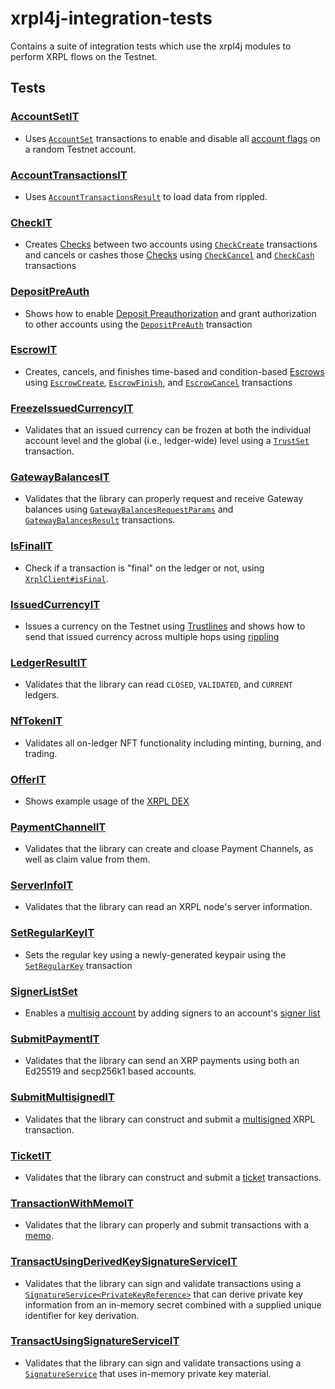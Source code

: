 # xrpl4j-integration-tests

Contains a suite of integration tests which use the xrpl4j modules to perform XRPL flows on the Testnet.

## Tests

### [AccountSetIT](./src/test/java/org/xrpl/xrpl4j/tests/AccountSetIT.java)

- Uses [`AccountSet`](../xrpl4j-core/src/main/java/org/xrpl/xrpl4j/model/transactions/AccountSet.java) transactions to
  enable and disable all [account flags](https://xrpl.org/accountroot.html#accountroot-flags) on a random Testnet
  account.

### [AccountTransactionsIT](./src/test/java/org/xrpl/xrpl4j/tests/AccountTransactionsIT.java)

- Uses [`AccountTransactionsResult`](../xrpl4j-core/src/main/java/org/xrpl/xrpl4j/model/client/accounts/AccountTransactionsResult.java)
to load data from rippled.

### [CheckIT](./src/test/java/org/xrpl/xrpl4j/tests/CheckIT.java)

- Creates [Checks](https://xrpl.org/checks.html#checks) between two accounts using
  [`CheckCreate`](../xrpl4j-core/src/main/java/org/xrpl/xrpl4j/model/transactions/CheckCreate.java) transactions
  and cancels or cashes those [Checks]()
  using [`CheckCancel`](../xrpl4j-core/src/main/java/org/xrpl/xrpl4j/model/transactions/CheckCancel.java) and
  [`CheckCash`](../xrpl4j-core/src/main/java/org/xrpl/xrpl4j/model/transactions/CheckCash.java) transactions

### [DepositPreAuth](./src/test/java/org/xrpl/xrpl4j/tests/DepositPreAuthIT.java)

- Shows how to enable [Deposit Preauthorization](https://xrpl.org/depositauth.html#deposit-authorization) and grant
  authorization to other accounts using the
  [`DepositPreAuth`](../xrpl4j-core/src/main/java/org/xrpl/xrpl4j/model/transactions/DepositPreAuth.java) transaction

### [EscrowIT](./src/test/java/org/xrpl/xrpl4j/tests/EscrowIT.java)

- Creates, cancels, and finishes time-based and condition-based [Escrows](https://xrpl.org/escrow.html#escrow) using
  [`EscrowCreate`](../xrpl4j-core/src/main/java/org/xrpl/xrpl4j/model/transactions/EscrowCreate.java),
  [`EscrowFinish`](../xrpl4j-core/src/main/java/org/xrpl/xrpl4j/model/transactions/EscrowFinish.java), and
  [`EscrowCancel`](../xrpl4j-core/src/main/java/org/xrpl/xrpl4j/model/transactions/EscrowCancel.java) transactions

### [FreezeIssuedCurrencyIT](./src/test/java/org/xrpl/xrpl4j/tests/FreezeIssuedCurrencyIT.java)

- Validates that an issued currency can be frozen at both the individual account level and the global (i.e.,
  ledger-wide) level using a [`TrustSet`](../xrpl4j-core/src/main/java/org/xrpl/xrpl4j/model/transactions/TrustSet.java)
  transaction.

### [GatewayBalancesIT](./src/test/java/org/xrpl/xrpl4j/tests/GatewayBalancesIT.java)

- Validates that the library can properly request and receive Gateway balances
  using [`GatewayBalancesRequestParams`](../xrpl4j-core/src/main/java/org/xrpl/xrpl4j/model/client/accounts/GatewayBalancesRequestParams.java)
  and [`GatewayBalancesResult`](../xrpl4j-core/src/main/java/org/xrpl/xrpl4j/model/client/accounts/GatewayBalancesResult.java)
  transactions.

### [IsFinalIT](./src/test/java/org/xrpl/xrpl4j/tests/IsFinalIT.java)

- Check if a transaction is "final" on the ledger or not,
  using [`XrplClient#isFinal`](../xrpl4j-client/src/main/java/org/xrpl/xrpl4j/client/XrplClient.java#L323).

### [IssuedCurrencyIT](./src/test/java/org/xrpl/xrpl4j/tests/IssuedCurrencyIT.java)

- Issues a currency on the Testnet
  using [Trustlines](https://xrpl.org/trust-lines-and-issuing.html#trust-lines) and shows how to send
  that issued currency across multiple hops using [rippling](https://xrpl.org/rippling.html)

### [LedgerResultIT](./src/test/java/org/xrpl/xrpl4j/tests/LedgerResultIT.java)

- Validates that the library can read `CLOSED`, `VALIDATED`, and `CURRENT` ledgers.

### [NfTokenIT](./src/test/java/org/xrpl/xrpl4j/tests/NfTokenIT.java)

- Validates all on-ledger NFT functionality including minting, burning, and trading.

### [OfferIT](./src/test/java/org/xrpl/xrpl4j/tests/OfferIT.java)

- Shows example usage of the [XRPL DEX](https://xrpl.org/decentralized-exchange.html)

### [PaymentChannelIT](./src/test/java/org/xrpl/xrpl4j/tests/PaymentChannelIT.java)

- Validates that the library can create and cloase Payment Channels, as well as claim value from them.

### [ServerInfoIT](./src/test/java/org/xrpl/xrpl4j/tests/ServerInfoIT.java)

- Validates that the library can read an XRPL node's server information.

### [SetRegularKeyIT](./src/test/java/org/xrpl/xrpl4j/tests/SetRegularKeyIT.java)

- Sets the regular key using a newly-generated keypair using
  the [`SetRegularKey`](../xrpl4j-core/src/main/java/org/xrpl/xrpl4j/model/transactions/SetRegularKey.java)
  transaction

### [SignerListSet](./src/test/java/org/xrpl/xrpl4j/tests/SignerListSetIT.java)

- Enables a [multisig account](https://xrpl.org/multi-signing.html#multi-signing) by adding signers to an account's
  [signer list](https://xrpl.org/multi-signing.html#signer-lists)

### [SubmitPaymentIT](./src/test/java/org/xrpl/xrpl4j/tests/SubmitPaymentIT.java)

- Validates that the library can send an XRP payments using both an Ed25519 and secp256k1 based accounts.

### [SubmitMultisignedIT](./src/test/java/org/xrpl/xrpl4j/tests/SubmitMultisignedIT.java)

- Validates that the library can construct and submit a [multisigned](https://xrpl.org/multi-signing.html) XRPL
  transaction.

### [TicketIT](./src/test/java/org/xrpl/xrpl4j/tests/TicketIT.java)

- Validates that the library can construct and submit a [ticket](https://xrpl.org/tickets.html#tickets) transactions.

### [TransactionWithMemoIT](./src/test/java/org/xrpl/xrpl4j/tests/TransactionWithMemoIT.java)

- Validates that the library can properly and submit transactions with
  a [memo](https://xrpl.org/transaction-common-fields.html#memos-field).

### [TransactUsingDerivedKeySignatureServiceIT](./src/test/java/org/xrpl/xrpl4j/tests/TransactUsingDerivedKeySignatureServiceIT.java)

- Validates that the library can sign and validate transactions using
  a [`SignatureService<PrivateKeyReference>`](../xrpl4j-core/src/main/java/org/xrpl/xrpl4j/crypto/signing/SignatureService.java)
  that can derive private key information from an in-memory secret combined with a supplied unique identifier for key
  derivation.

### [TransactUsingSignatureServiceIT](./src/test/java/org/xrpl/xrpl4j/tests/TransactUsingSignatureServiceIT.java)

- Validates that the library can sign and validate transactions using
  a [`SignatureService`](../xrpl4j-core/src/main/java/org/xrpl/xrpl4j/crypto/signing/SignatureService.java)
  that uses in-memory private key material.
